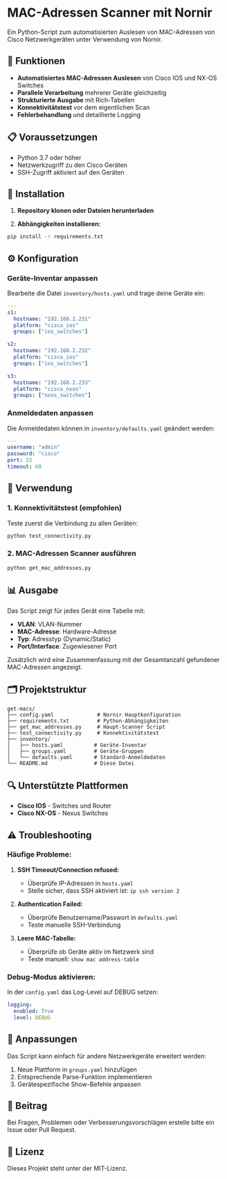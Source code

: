 # MAC-Adressen Scanner mit Nornir

Ein Python-Script zum automatisierten Auslesen von MAC-Adressen von Cisco Netzwerkgeräten unter Verwendung von Nornir.

## 🚀 Funktionen

- **Automatisiertes MAC-Adressen Auslesen** von Cisco IOS und NX-OS Switches
- **Parallele Verarbeitung** mehrerer Geräte gleichzeitig  
- **Strukturierte Ausgabe** mit Rich-Tabellen
- **Konnektivitätstest** vor dem eigentlichen Scan
- **Fehlerbehandlung** und detaillierte Logging

## 📋 Voraussetzungen

- Python 3.7 oder höher
- Netzwerkzugriff zu den Cisco Geräten
- SSH-Zugriff aktiviert auf den Geräten

## 🔧 Installation

1. **Repository klonen oder Dateien herunterladen**

2. **Abhängigkeiten installieren:**
```bash
pip install -r requirements.txt
```

## ⚙️ Konfiguration

### Geräte-Inventar anpassen

Bearbeite die Datei `inventory/hosts.yaml` und trage deine Geräte ein:

```yaml
---
s1:
  hostname: "192.168.2.231"
  platform: "cisco_ios"
  groups: ["ios_switches"]

s2:
  hostname: "192.168.2.232"  
  platform: "cisco_ios"
  groups: ["ios_switches"]

s3:
  hostname: "192.168.2.233"
  platform: "cisco_nxos"
  groups: ["nxos_switches"]
```

### Anmeldedaten anpassen

Die Anmeldedaten können in `inventory/defaults.yaml` geändert werden:

```yaml
---
username: "admin"
password: "cisco"
port: 22
timeout: 60
```

## 🚦 Verwendung

### 1. Konnektivitätstest (empfohlen)

Teste zuerst die Verbindung zu allen Geräten:

```bash
python test_connectivity.py
```

### 2. MAC-Adressen Scanner ausführen

```bash
python get_mac_addresses.py
```

## 📊 Ausgabe

Das Script zeigt für jedes Gerät eine Tabelle mit:
- **VLAN**: VLAN-Nummer
- **MAC-Adresse**: Hardware-Adresse
- **Typ**: Adresstyp (Dynamic/Static)
- **Port/Interface**: Zugewiesener Port

Zusätzlich wird eine Zusammenfassung mit der Gesamtanzahl gefundener MAC-Adressen angezeigt.

## 🗂️ Projektstruktur

```
get-macs/
├── config.yaml              # Nornir Hauptkonfiguration
├── requirements.txt         # Python-Abhängigkeiten
├── get_mac_addresses.py     # Haupt-Scanner Script
├── test_connectivity.py     # Konnektivitätstest
├── inventory/
│   ├── hosts.yaml          # Geräte-Inventar
│   ├── groups.yaml         # Geräte-Gruppen
│   └── defaults.yaml       # Standard-Anmeldedaten
└── README.md               # Diese Datei
```

## 🔍 Unterstützte Plattformen

- **Cisco IOS** - Switches und Router
- **Cisco NX-OS** - Nexus Switches

## ⚠️ Troubleshooting

### Häufige Probleme:

1. **SSH Timeout/Connection refused:**
   - Überprüfe IP-Adressen in `hosts.yaml`
   - Stelle sicher, dass SSH aktiviert ist: `ip ssh version 2`

2. **Authentication Failed:**
   - Überprüfe Benutzername/Passwort in `defaults.yaml`
   - Teste manuelle SSH-Verbindung

3. **Leere MAC-Tabelle:**
   - Überprüfe ob Geräte aktiv im Netzwerk sind
   - Teste manuell: `show mac address-table`

### Debug-Modus aktivieren:

In der `config.yaml` das Log-Level auf DEBUG setzen:

```yaml
logging:
  enabled: True
  level: DEBUG
```

## 📝 Anpassungen

Das Script kann einfach für andere Netzwerkgeräte erweitert werden:

1. Neue Plattform in `groups.yaml` hinzufügen
2. Entsprechende Parse-Funktion implementieren
3. Gerätespezifische Show-Befehle anpassen

## 🤝 Beitrag

Bei Fragen, Problemen oder Verbesserungsvorschlägen erstelle bitte ein Issue oder Pull Request.

## 📄 Lizenz

Dieses Projekt steht unter der MIT-Lizenz.
